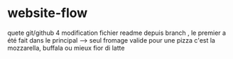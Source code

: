 # website-flow
quete git/github 4
modification fichier readme depuis branch , le premier a été fait dans le principal
--> seul fromage valide pour une pizza c'est la mozzarella, buffala ou mieux fior di latte

